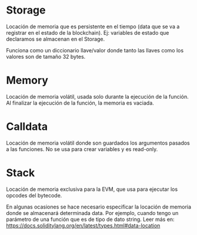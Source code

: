 # Storage

Locación de memoria que es persistente en el tiempo (data que se va a registrar en el estado de la blockchain). Ej: variables de estado que declaramos se almacenan en el Storage.

Funciona como un diccionario llave/valor donde tanto las llaves como los valores son de tamaño 32 bytes.

# Memory

Locación de memoria volátil, usada solo durante la ejecución de la función. Al finalizar la ejecución de la función, la memoria es vaciada.

# Calldata

Locación de memoria volátil donde son guardados los argumentos pasados a las funciones. No se usa para crear variables y es read-only.

# Stack

Locación de memoria exclusiva para la EVM, que usa para ejecutar los opcodes del bytecode.

En algunas ocasiones se hace necesario especificar la locación de memoria donde se almacenará determinada data. Por ejemplo, cuando tengo un parámetro de una función que es de tipo de dato string.
Leer más en: https://docs.soliditylang.org/en/latest/types.html#data-location
